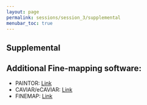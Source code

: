 ```yaml
---
layout: page
permalink: sessions/session_3/supplemental
menubar_toc: true
---
```



## Supplemental

## Additional Fine-mapping software:

- PAINTOR: [Link](https://github.com/gkichaev/PAINTOR_V3.0)
- CAVIAR/eCAVIAR: [Link](https://github.com/fhormoz/caviar)
- FINEMAP: [Link](http://www.christianbenner.com/)

